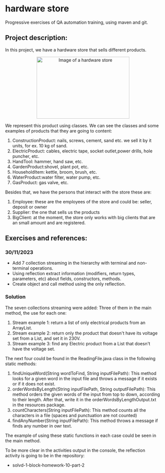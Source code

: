 # hardware store
Progressive exercises of QA automation training, using maven and git.

## Project description:
In this project, we have a hardware store that sells different products.

<p align="center">
<img src="https://t4.ftcdn.net/jpg/03/39/67/57/360_F_339675724_zKIsiEcSss6x2KOXUfHMfBrK9b0qbYCQ.jpg" alt="Image of a hardware store" width="300" height="200">
</p>

We represent this product using classes.
We can see the classes and some examples of products that they are going to content:
1. ConstructionProduct: nails, screws, cement, sand etc. we sell it by it units, for ex.
   10 kg of sand.
2. ElectricProduct: cables, electric tape, socket outlet,power drills, hole puncher, etc.
3. HandTool: hammer, hand saw, etc.
4. GardenProduct:shovel, plant pot, etc.
5. HouseholdItem: kettle, broom, brush, etc.
6. WaterProduct:water filter, water pump, etc.
7. GasProduct: gas valve, etc.

Besides that, we have the persons that interact with the store these are:
1. Employee: these are the employees of the store and could be: seller, deposit or owner
2. Supplier: the one that sells us the products
3. BigClient: at the moment, the store only works with big clients that are an small amount and are registered.

## Exercises and references:

### 30/11/2023
* Add 7 collection streaming in the hierarchy with terminal and non-terminal operations.
* Using reflection extract information (modifiers, return types, parameters, etc)
about fields, constructors, methods. 
* Create object and call method using the only reflection.

### Solution
The seven collections streaming were added:
Three of them in the main method, the use for each one:
1. Stream example 1: return a list of only electrical products from an ArrayList<Products>.
2. Stream example 2: return only the product that doesn't have its voltage set from a List<ElectricProduct>, and set it in 230V.
3. Stream example 3: find any Electric product from a List<ElectricProduct> that doesn't have the voltage set.

The next four could be found in the ReadingFile.java class in
the following static methods:
1. findUniqueWord(String wordToFind, String inputFilePath): 
This method looks for a given word in the input file and throws a message
if it exists or if it does not exist.
2. orderWordsByLength(String inputFilePath, String outputFilePath):
This method orders the given words of the input from top to down, according to their length.
After that, write it in the orderWordsByLengthOutput.txt in the resources package.
3. countCharacters(String inputFilePath):
This method counts all the characters in a file (spaces and punctuation are not counted)
4. findAnyNumber(String inputFilePath):
This method throws a message if finds any number in owr text.

The example of using these static functions in each case could be seen in the main method.

To be more clear in the activities output in the console, 
the reflection activity is going to be in the repository:
* solvd-1-block-homework-10-part-2






